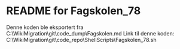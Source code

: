 # README for Fagskolen_78
Denne koden ble eksportert fra C:\WikiMigration\git\code_dump\Fagskolen.md
Link til denne koden: C:\WikiMigration\git\code_repo\ShellScripts\Fagskolen_78.sh
